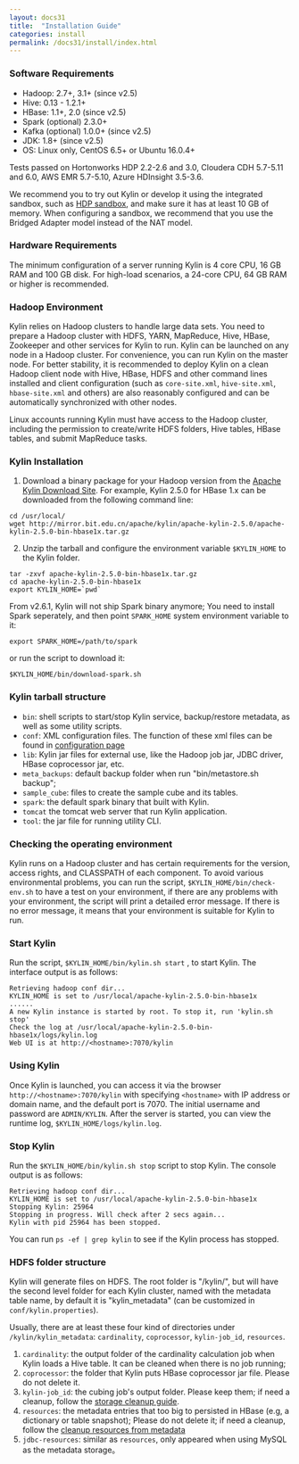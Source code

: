 ```yaml
---
layout: docs31
title:  "Installation Guide"
categories: install
permalink: /docs31/install/index.html
---
```


### Software Requirements

* Hadoop: 2.7+, 3.1+ (since v2.5)
* Hive: 0.13 - 1.2.1+
* HBase: 1.1+, 2.0 (since v2.5)
* Spark (optional) 2.3.0+
* Kafka (optional) 1.0.0+ (since v2.5)
* JDK: 1.8+ (since v2.5)
* OS: Linux only, CentOS 6.5+ or Ubuntu 16.0.4+

Tests passed on Hortonworks HDP 2.2-2.6 and 3.0, Cloudera CDH 5.7-5.11 and 6.0, AWS EMR 5.7-5.10, Azure HDInsight 3.5-3.6.

We recommend you to try out Kylin or develop it using the integrated sandbox, such as [HDP sandbox](http://hortonworks.com/products/hortonworks-sandbox/), and make sure it has at least 10 GB of memory. When configuring a sandbox, we recommend that you use the Bridged Adapter model instead of the NAT model.



### Hardware Requirements

The minimum configuration of a server running Kylin is 4 core CPU, 16 GB RAM and 100 GB disk. For high-load scenarios, a 24-core CPU, 64 GB RAM or higher is recommended.



### Hadoop Environment

Kylin relies on Hadoop clusters to handle large data sets. You need to prepare a Hadoop cluster with HDFS, YARN, MapReduce, Hive, HBase, Zookeeper and other services for Kylin to run.
Kylin can be launched on any node in a Hadoop cluster. For convenience, you can run Kylin on the master node. For better stability, it is recommended to deploy Kylin on a clean Hadoop client node with Hive, HBase, HDFS and other command lines installed and client configuration (such as `core-site.xml`, `hive-site.xml`, `hbase-site.xml` and others) are also reasonably configured and can be automatically synchronized with other nodes.

Linux accounts running Kylin must have access to the Hadoop cluster, including the permission to create/write HDFS folders, Hive tables, HBase tables, and submit MapReduce tasks.



### Kylin Installation

1. Download a binary package for your Hadoop version from the [Apache Kylin Download Site](https://kylin.apache.org/download/). For example, Kylin 2.5.0 for HBase 1.x can be downloaded from the following command line:

```shell
cd /usr/local/
wget http://mirror.bit.edu.cn/apache/kylin/apache-kylin-2.5.0/apache-kylin-2.5.0-bin-hbase1x.tar.gz
```

2. Unzip the tarball and configure the environment variable `$KYLIN_HOME` to the Kylin folder.

```shell
tar -zxvf apache-kylin-2.5.0-bin-hbase1x.tar.gz
cd apache-kylin-2.5.0-bin-hbase1x
export KYLIN_HOME=`pwd`
```

From v2.6.1, Kylin will not ship Spark binary anymore; You need to install Spark seperately, and then point `SPARK_HOME` system environment variable to it: 

```shell
export SPARK_HOME=/path/to/spark
```

or run the script to download it:

```shell
$KYLIN_HOME/bin/download-spark.sh
```

### Kylin tarball structure
* `bin`: shell scripts to start/stop Kylin service, backup/restore metadata, as well as some utility scripts.
* `conf`: XML configuration files. The function of these xml files can be found in [configuration page](/docs/install/configuration.html)
* `lib`: Kylin jar files for external use, like the Hadoop job jar, JDBC driver, HBase coprocessor jar, etc.
* `meta_backups`: default backup folder when run "bin/metastore.sh backup";
* `sample_cube`: files to create the sample cube and its tables.
* `spark`: the default spark binary that built with Kylin.
* `tomcat` the tomcat web server that run Kylin application. 
* `tool`: the jar file for running utility CLI. 

### Checking the operating environment

Kylin runs on a Hadoop cluster and has certain requirements for the version, access rights, and CLASSPATH of each component. To avoid various environmental problems, you can run the script, `$KYLIN_HOME/bin/check-env.sh` to have a test on your environment, if there are any problems with your environment, the script will print a detailed error message. If there is no error message, it means that your environment is suitable for Kylin to run.


### Start Kylin

Run the script, `$KYLIN_HOME/bin/kylin.sh start` , to start Kylin. The interface output is as follows:

```
Retrieving hadoop conf dir...
KYLIN_HOME is set to /usr/local/apache-kylin-2.5.0-bin-hbase1x
......
A new Kylin instance is started by root. To stop it, run 'kylin.sh stop'
Check the log at /usr/local/apache-kylin-2.5.0-bin-hbase1x/logs/kylin.log
Web UI is at http://<hostname>:7070/kylin
```

### Using Kylin

Once Kylin is launched, you can access it via the browser `http://<hostname>:7070/kylin` with
specifying `<hostname>` with IP address or domain name, and the default port is 7070.
The initial username and password are `ADMIN/KYLIN`.
After the server is started, you can view the runtime log, `$KYLIN_HOME/logs/kylin.log`.


### Stop Kylin

Run the `$KYLIN_HOME/bin/kylin.sh stop` script to stop Kylin. The console output is as follows:

```
Retrieving hadoop conf dir...
KYLIN_HOME is set to /usr/local/apache-kylin-2.5.0-bin-hbase1x
Stopping Kylin: 25964
Stopping in progress. Will check after 2 secs again...
Kylin with pid 25964 has been stopped.
```

You can run `ps -ef | grep kylin` to see if the Kylin process has stopped.


### HDFS folder structure
Kylin will generate files on HDFS. The root folder is "/kylin/", but will have the second level folder for each Kylin cluster, named with the metadata table name, by default it is "kylin_metadata" (can be customized in `conf/kylin.properties`).

Usually, there are at least these four kind of directories under `/kylin/kylin_metadata`: `cardinality`, `coprocessor`, `kylin-job_id`, `resources`. 
1. `cardinality`: the output folder of the cardinality calculation job when Kylin loads a Hive table. It can be cleaned when there is no job running;
2. `coprocessor`: the folder that Kylin puts HBase coprocessor jar file. Please do not delete it. 
3. `kylin-job_id`: the cubing job's output folder. Please keep them; if need a cleanup, follow the [storage cleanup guide](/docs/howto/howto_cleanup_storage.html). 
4. `resources`: the metadata entries that too big to persisted in HBase (e.g, a dictionary or table snapshot); Please do not delete it; if need a cleanup, follow the [cleanup resources from metadata](/docs/howto/howto_backup_metadata.html) 
5. `jdbc-resources`: similar as `resources`, only appeared when using MySQL as the metadata storage。
